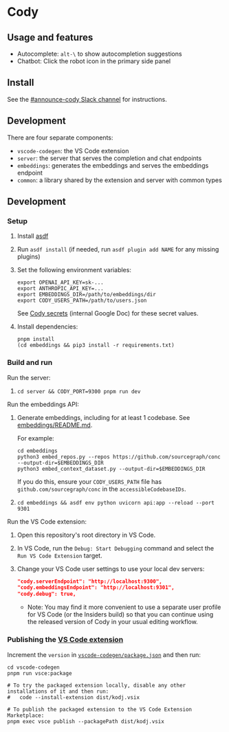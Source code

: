 # Cody

## Usage and features

- Autocomplete: `alt-\` to show autocompletion suggestions
- Chatbot: Click the robot icon in the primary side panel

## Install

See the [#announce-cody Slack channel](https://app.slack.com/client/T02FSM7DL/C04MZPE4JKD) for instructions.

## Development

There are four separate components:

- `vscode-codegen`: the VS Code extension
- `server`: the server that serves the completion and chat endpoints
- `embeddings`: generates the embeddings and serves the embeddings endpoint
- `common`: a library shared by the extension and server with common types

## Development

### Setup

1. Install [asdf](https://asdf-vm.com/)
1. Run `asdf install` (if needed, run `asdf plugin add NAME` for any missing plugins)
1. Set the following environment variables:

   ```
   export OPENAI_API_KEY=sk-...
   export ANTHROPIC_API_KEY=...
   export EMBEDDINGS_DIR=/path/to/embeddings/dir
   export CODY_USERS_PATH=/path/to/users.json
   ```

   See [Cody secrets](https://docs.google.com/document/d/1b5oqnE0kSUrgrb4Z2Alnhfods5e4Y5gx_oaIcQH4TZM/edit) (internal Google Doc) for these secret values.

1. Install dependencies:

   ```shell
   pnpm install
   (cd embeddings && pip3 install -r requirements.txt)
   ```

### Build and run

Run the server:

1. `cd server && CODY_PORT=9300 pnpm run dev`

Run the embeddings API:

1. Generate embeddings, including for at least 1 codebase. See [embeddings/README.md](embeddings/README.md).

   For example:

   ```shell
   cd embeddings
   python3 embed_repos.py --repos https://github.com/sourcegraph/conc --output-dir=$EMBEDDINGS_DIR
   python3 embed_context_dataset.py --output-dir=$EMBEDDINGS_DIR
   ```

   If you do this, ensure your `CODY_USERS_PATH` file has `github.com/sourcegraph/conc` in the `accessibleCodebaseIDs`.

1. `cd embeddings && asdf env python uvicorn api:app --reload --port 9301`

Run the VS Code extension:

1. Open this repository's root directory in VS Code.
1. In VS Code, run the `Debug: Start Debugging` command and select the `Run VS Code Extension` target.
1. Change your VS Code user settings to use your local dev servers:

   ```json
   "cody.serverEndpoint": "http://localhost:9300",
   "cody.embeddingsEndpoint": "http://localhost:9301",
   "cody.debug": true,
   ```

   - Note: You may find it more convenient to use a separate user profile for VS Code (or the Insiders build) so that you can continue using the released version of Cody in your usual editing workflow.

### Publishing the [VS Code extension](vscode-codegen/)

Increment the `version` in [`vscode-codegen/package.json`](vscode-codegen/package.json) and then run:

```shell
cd vscode-codegen
pnpm run vsce:package

# To try the packaged extension locally, disable any other installations of it and then run:
#   code --install-extension dist/kodj.vsix

# To publish the packaged extension to the VS Code Extension Marketplace:
pnpm exec vsce publish --packagePath dist/kodj.vsix
```
